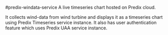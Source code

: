 #predix-windata-service
A live timeseries chart hosted on Predix cloud.

It collects wind-data from wind turbine and displays it as a timeseries chart using Predix Timeseries service instance.
It also has user authentication feature which uses Predix UAA service instance.

